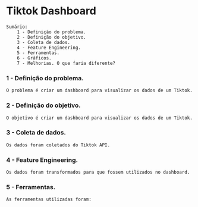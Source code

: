 # Tiktok Dashboard

    Sumário:
        1 - Definição do problema.
        2 - Definição do objetivo.
        3 - Coleta de dados.
        4 - Feature Engineering.
        5 - Ferramentas.
        6 - Gráficos.
        7 - Melhorias. O que faria diferente?

###  1 - Definição do problema.

    O problema é criar um dashboard para visualizar os dados de um Tiktok.

###  2 - Definição do objetivo.

    O objetivo é criar um dashboard para visualizar os dados de um Tiktok.

###  3 - Coleta de dados.

    Os dados foram coletados do Tiktok API.

###  4 - Feature Engineering.

    Os dados foram transformados para que fossem utilizados no dashboard.

###  5 - Ferramentas.

    As ferramentas utilizadas foram:    




